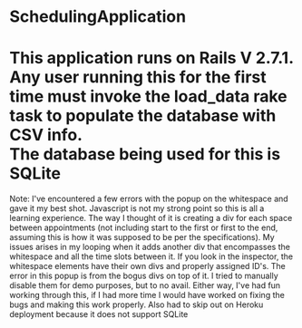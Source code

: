 
# SchedulingApplication

<h1>
  This application runs on Rails V 2.7.1. <br>
  Any user running this for the first time must invoke the load_data rake task to populate the database with CSV info.<br>
  The database being used for this is SQLite<br>
 </h1>
 
 <p>
  Note: I've encountered a few errors with the popup on the whitespace and gave it my best shot. Javascript is not my strong point so this is all a learning experience. The way I thought of it is creating a div for each space between appointments (not including start to the first or first to the end, assuming this is how it was supposed to be per the specifications). My issues arises in my looping when it adds another div that encompasses the whitespace and all the time slots between it. If you look in the inspector, the whitespace elements have their own divs and properly assigned ID's. The error in this popup is from the bogus divs on top of it. I tried to manually disable them for demo purposes, but to no avail. Either way, I've had fun working through this, if I had more time I would have worked on fixing the bugs and making this work properly. Also had to skip out on Heroku deployment because it does not support SQLite
  </p>
